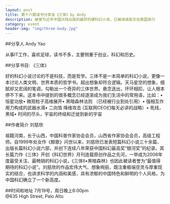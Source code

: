 ```yaml
---
layout: post
title: 第十六期读书分享会《三体》by Andy
description: 被誉为近年中国大陆出版的最好的硬科幻小说，已被译成英文在美国发行
category: event 
header-img: "img/three-body.jpg"
---
```


##分享人 Andy Yao

从事IT工作，喜欢足球，读书不多，主要侧重于创业，科幻和历史。

##分享书目: 《三体》

好的科幻小说讨论的不是科技，而是哲学。三体不是一本简单的科幻小说，更像一本讨论人类文明、世界本质的哲学书。超出想象却符合逻辑。天马星空的想象，细腻却又宏阔的笔调，勾勒出一个奇异的三体世界。悬念迭出，环环相扣，让人根本停不下来。这本书中提到的很多概念已经逐渐成为我们生活中的常用语，比如：• 恒星功放• 微观粒子高维展开• 黑暗森林法则 （已经被行业到处引用）• 强相互作用力构成的武器水滴• 二向箔 降维攻击 (互联网CEO们每天必讲的战略）• 死线，黑域• 时间的尽头，宇宙的终结和迁徙到新的宇宙

##作者简介 刘慈欣

祖籍河南，长于山西，中国科普作家协会会员，山西省作家协会会员，高级工程师。自1999年处女作《鲸歌》问世以来，刘慈欣已发表短篇科幻小说三十余篇、出版长篇科幻小说六部，并创下连续八年荣获中国科幻最高奖“银河奖”的纪录。其长篇力作《三体》开创《科幻世界》月刊连载原创作品之先河，一举成为2006年度最受关注、最畅销的科幻小说，《三体Ⅱ•黑暗森林》也因此被读者誉为“最值得期待的科幻小说”。刘慈欣的作品宏伟大气、想象绚丽，既注重极端空灵与厚重现实的结合，也讲求科学的内涵和美感，具有浓郁的中国特色和鲜明的个人风格，为中国科幻确立了一个新高度。

##时间和地址
7月19号，周日晚上6:00pm <br>
@635 High Street, Palo Alto

